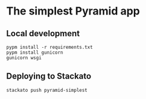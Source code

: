 # The simplest Pyramid app

## Local development

    pypm install -r requirements.txt
    pypm install gunicorn
    gunicorn wsgi

## Deploying to Stackato

    stackato push pyramid-simplest
